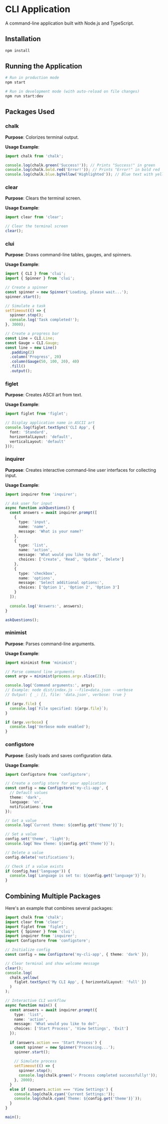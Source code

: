 # CLI Application

A command-line application built with Node.js and TypeScript.

## Installation

```bash
npm install
```

## Running the Application

```bash
# Run in production mode
npm start

# Run in development mode (with auto-reload on file changes)
npm run start:dev
```

## Packages Used

### chalk
**Purpose**: Colorizes terminal output.

**Usage Example**:
```typescript
import chalk from 'chalk';

console.log(chalk.green('Success!')); // Prints "Success!" in green
console.log(chalk.bold.red('Error!')); // Prints "Error!" in bold red
console.log(chalk.blue.bgYellow('Highlighted')); // Blue text with yellow background
```

### clear
**Purpose**: Clears the terminal screen.

**Usage Example**:
```typescript
import clear from 'clear';

// Clear the terminal screen
clear();
```

### clui
**Purpose**: Draws command-line tables, gauges, and spinners.

**Usage Example**:
```typescript
import { CLI } from 'clui';
import { Spinner } from 'clui';

// Create a spinner
const spinner = new Spinner('Loading, please wait...');
spinner.start();

// Simulate a task
setTimeout(() => {
  spinner.stop();
  console.log('Task completed!');
}, 3000);

// Create a progress bar
const Line = CLI.Line;
const Gauge = CLI.Gauge;
const line = new Line()
  .padding(2)
  .column('Progress', 20)
  .column(Gauge(50, 100, 20), 40)
  .fill()
  .output();
```

### figlet
**Purpose**: Creates ASCII art from text.

**Usage Example**:
```typescript
import figlet from 'figlet';

// Display application name in ASCII art
console.log(figlet.textSync('CLI App', {
  font: 'Standard',
  horizontalLayout: 'default',
  verticalLayout: 'default'
}));
```

### inquirer
**Purpose**: Creates interactive command-line user interfaces for collecting input.

**Usage Example**:
```typescript
import inquirer from 'inquirer';

// Ask user for input
async function askQuestions() {
  const answers = await inquirer.prompt([
    {
      type: 'input',
      name: 'name',
      message: 'What is your name?'
    },
    {
      type: 'list',
      name: 'action',
      message: 'What would you like to do?',
      choices: ['Create', 'Read', 'Update', 'Delete']
    },
    {
      type: 'checkbox',
      name: 'options',
      message: 'Select additional options:',
      choices: ['Option 1', 'Option 2', 'Option 3']
    }
  ]);
  
  console.log('Answers:', answers);
}

askQuestions();
```

### minimist
**Purpose**: Parses command-line arguments.

**Usage Example**:
```typescript
import minimist from 'minimist';

// Parse command line arguments
const argv = minimist(process.argv.slice(2));

console.log('Command arguments:', argv);
// Example: node dist/index.js --file=data.json --verbose
// Output: { _: [], file: 'data.json', verbose: true }

if (argv.file) {
  console.log(`File specified: ${argv.file}`);
}

if (argv.verbose) {
  console.log('Verbose mode enabled');
}
```

### configstore
**Purpose**: Easily loads and saves configuration data.

**Usage Example**:
```typescript
import Configstore from 'configstore';

// Create a config store for your application
const config = new Configstore('my-cli-app', {
  // Default values
  theme: 'dark',
  language: 'en',
  notifications: true
});

// Get a value
console.log(`Current theme: ${config.get('theme')}`);

// Set a value
config.set('theme', 'light');
console.log(`New theme: ${config.get('theme')}`);

// Delete a value
config.delete('notifications');

// Check if a value exists
if (config.has('language')) {
  console.log(`Language is set to: ${config.get('language')}`);
}
```

## Combining Multiple Packages

Here's an example that combines several packages:

```typescript
import chalk from 'chalk';
import clear from 'clear';
import figlet from 'figlet';
import { Spinner } from 'clui';
import inquirer from 'inquirer';
import Configstore from 'configstore';

// Initialize config
const config = new Configstore('my-cli-app', { theme: 'dark' });

// Clear terminal and show welcome message
clear();
console.log(
  chalk.yellow(
    figlet.textSync('My CLI App', { horizontalLayout: 'full' })
  )
);

// Interactive CLI workflow
async function main() {
  const answers = await inquirer.prompt({
    type: 'list',
    name: 'action',
    message: 'What would you like to do?',
    choices: ['Start Process', 'View Settings', 'Exit']
  });
  
  if (answers.action === 'Start Process') {
    const spinner = new Spinner('Processing...');
    spinner.start();
    
    // Simulate process
    setTimeout(() => {
      spinner.stop();
      console.log(chalk.green('✓ Process completed successfully!'));
    }, 2000);
  } 
  else if (answers.action === 'View Settings') {
    console.log(chalk.cyan('Current Settings:'));
    console.log(chalk.cyan(`Theme: ${config.get('theme')}`));
  }
}

main();
```